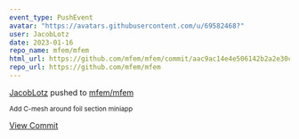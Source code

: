 ```yaml
---
event_type: PushEvent
avatar: "https://avatars.githubusercontent.com/u/69582468?"
user: JacobLotz
date: 2023-01-16
repo_name: mfem/mfem
html_url: https://github.com/mfem/mfem/commit/aac9ac14e4e506142b2a2e30c2ba9d91edf2330d
repo_url: https://github.com/mfem/mfem
---
```


<a href='https://github.com/JacobLotz' target='_blank'>JacobLotz</a> pushed to <a href='https://github.com/mfem/mfem' target='_blank'>mfem/mfem</a>

<small>Add C-mesh around foil section miniapp</small>

<a href='https://github.com/mfem/mfem/commit/aac9ac14e4e506142b2a2e30c2ba9d91edf2330d' target='_blank'>View Commit</a>